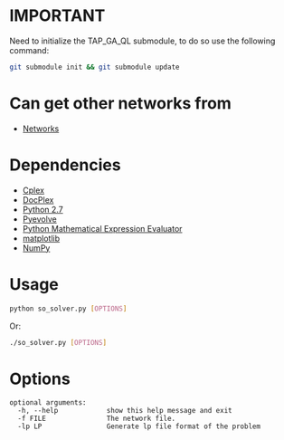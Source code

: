 IMPORTANT
=========
Need to initialize the TAP_GA_QL submodule, to do so use the following command:
```sh
git submodule init && git submodule update
```

Can get other networks from
===========================
 * [Networks](https://github.com/maslab-ufrgs/network-files)

Dependencies
============
 * [Cplex](https://www-01.ibm.com/software/commerce/optimization/cplex-optimizer/)
 * [DocPlex](https://pypi.python.org/pypi/docplex)
 * [Python 2.7](https://www.python.org/downloads/)
 * [Pyevolve](https://sourceforge.net/projects/pyevolve/)
 * [Python Mathematical Expression Evaluator](https://pypi.python.org/pypi/py_expression_eval)
 * [matplotlib](http://matplotlib.org/)
 * [NumPy](http://www.numpy.org/)

Usage
=====

```sh
python so_solver.py [OPTIONS]
```
Or:
```sh
./so_solver.py [OPTIONS]
```

Options
=======

```
optional arguments:
  -h, --help            show this help message and exit
  -f FILE               The network file.
  -lp LP                Generate lp file format of the problem
```

